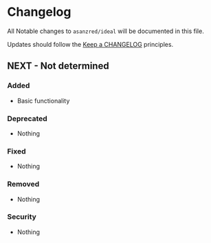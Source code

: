 # Changelog

All Notable changes to `asanzred/ideal` will be documented in this file.

Updates should follow the [Keep a CHANGELOG](http://keepachangelog.com/) principles.

## NEXT - Not determined

### Added
- Basic functionality

### Deprecated
- Nothing

### Fixed
- Nothing

### Removed
- Nothing

### Security
- Nothing
